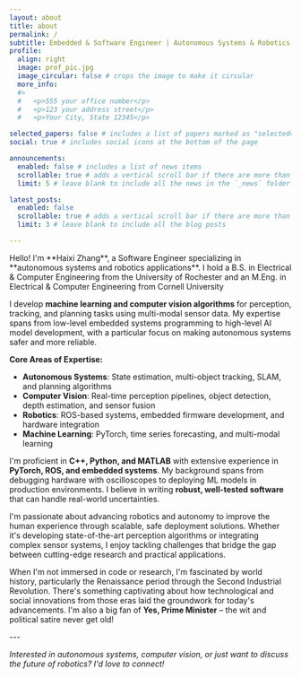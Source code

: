 ```yaml
---
layout: about
title: about
permalink: /
subtitle: Embedded & Software Engineer | Autonomous Systems & Robotics | University of Rochester | Cornell University
profile:
  align: right
  image: prof_pic.jpg
  image_circular: false # crops the image to make it circular
  more_info: 
  #>
  #   <p>555 your office number</p>
  #   <p>123 your address street</p>
  #   <p>Your City, State 12345</p>

selected_papers: false # includes a list of papers marked as "selected={true}"
social: true # includes social icons at the bottom of the page

announcements:
  enabled: false # includes a list of news items
  scrollable: true # adds a vertical scroll bar if there are more than 3 news items
  limit: 5 # leave blank to include all the news in the `_news` folder

latest_posts:
  enabled: false
  scrollable: true # adds a vertical scroll bar if there are more than 3 new posts items
  limit: 3 # leave blank to include all the blog posts

---
```

<style>
.post-content {
  font-size: 1.1em; /* Makes text 10% larger */
  line-height: 1.6; /* Improves readability */
}
</style>

<div class="about-content">
Hello! I'm **Haixi Zhang**, a Software Engineer specializing in **autonomous systems and robotics applications**. I hold a B.S. in Electrical & Computer Engineering from the University of Rochester and an M.Eng. in Electrical & Computer Engineering from Cornell University

I develop **machine learning and computer vision algorithms** for perception, tracking, and planning tasks using multi-modal sensor data. My expertise spans from low-level embedded systems programming to high-level AI model development, with a particular focus on making autonomous systems safer and more reliable.

**Core Areas of Expertise:**
- **Autonomous Systems**: State estimation, multi-object tracking, SLAM, and planning algorithms
- **Computer Vision**: Real-time perception pipelines, object detection, depth estimation, and sensor fusion
- **Robotics**: ROS-based systems, embedded firmware development, and hardware integration
- **Machine Learning**: PyTorch, time series forecasting, and multi-modal learning

I'm proficient in **C++, Python, and MATLAB** with extensive experience in **PyTorch, ROS, and embedded systems**. My background spans from debugging hardware with oscilloscopes to deploying ML models in production environments. I believe in writing **robust, well-tested software** that can handle real-world uncertainties.

I'm passionate about advancing robotics and autonomy to improve the human experience through scalable, safe deployment solutions. Whether it's developing state-of-the-art perception algorithms or integrating complex sensor systems, I enjoy tackling challenges that bridge the gap between cutting-edge research and practical applications.

When I'm not immersed in code or research, I'm fascinated by world history, particularly the Renaissance period through the Second Industrial Revolution. There's something captivating about how technological and social innovations from those eras laid the groundwork for today's advancements. I'm also a big fan of **Yes, Prime Minister** – the wit and political satire never get old!
</div>
---

*Interested in autonomous systems, computer vision, or just want to discuss the future of robotics? I'd love to connect!*
